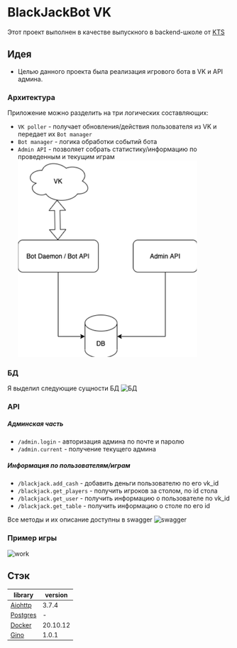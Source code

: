  # BlackJackBot VK
 Этот проект выполнен в качестве выпускного в backend-школе от [KTS](https://metaclass.kts.studio/beginner_backend)

## Идея
 - Целью данного проекта была реализация игрового бота в VK и API админа.

### Архитектура
Приложение можно разделить на три логических составляющих:

- `VK poller` - получает обновления/действия пользователя из VK и передает их `Bot manager` 
- `Bot manager` - логика обработки событий бота
- `Admin API` - позволяет собрать статистику/информацию по проведенным и текущим играм
![Архитектура](https://github.com/cherrykolya/BlackJackProjectKTS/raw/TASK_08/images_for_readme/architecture.png)

### БД
Я выделил следующие сущности БД
![БД](https://github.com/cherrykolya/BlackJackProjectKTS/TASK_08/images_for_readme/BD.png)

### API
##### Админская часть
- `/admin.login` - авторизация админа по почте и паролю 
- `/admin.current` - получение текущего админа

##### Информация по пользователям/играм
- `/blackjack.add_cash` - добавить деньги пользователю по его vk_id
- `/blackjack.get_players` - получить игроков за столом, по id стола
- `/blackjack.get_user` - получить информацию о пользователе по vk_id
- `/blackjack.get_table` - получить информацию о столе по его id

Все методы и их описание доступны в swagger
![swagger](https://github.com/cherrykolya/BlackJackProjectKTS/TASK_08/images_for_readme/swagger.png)

### Пример игры
![work](https://github.com/cherrykolya/BlackJackProjectKTS/TASK_08/images_for_readme/work.gif)
## Стэк
| library | version |
| ------ | ------ |
| [Aiohttp](https://docs.aiohttp.org/en/stable/) | 3.7.4 |
| [Postgres](https://www.postgresql.org/) | - |
| [Docker](https://www.docker.com/) | 20.10.12 |
| [Gino](https://python-gino.org/) | 1.0.1 |